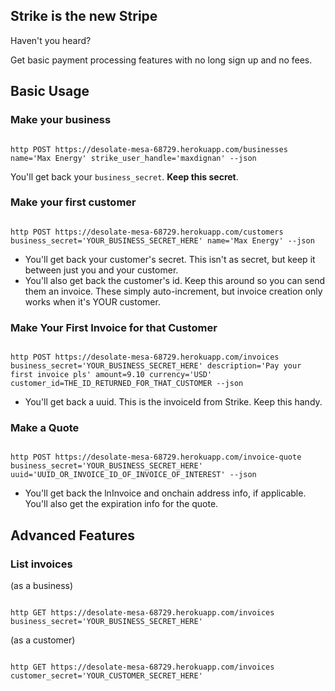 ## Strike is the new Stripe

Haven't you heard?

Get basic payment processing features with no long sign up and no fees.

## Basic Usage

### Make your business
<code>
http POST https://desolate-mesa-68729.herokuapp.com/businesses name='Max Energy' strike_user_handle='maxdignan' --json
</code>

You'll get back your `business_secret`. **Keep this secret**.

### Make your first customer
<code>
http POST https://desolate-mesa-68729.herokuapp.com/customers business_secret='YOUR_BUSINESS_SECRET_HERE' name='Max Energy' --json
</code>

 - You'll get back your customer's secret. This isn't as secret, but keep it between just you and your customer.
 - You'll also get back the customer's id. Keep this around so you can send them an invoice. These simply auto-increment, but invoice creation only works when it's YOUR customer.

### Make Your First Invoice for that Customer
<code>
http POST https://desolate-mesa-68729.herokuapp.com/invoices business_secret='YOUR_BUSINESS_SECRET_HERE' description='Pay your first invoice pls' amount=9.10 currency='USD' customer_id=THE_ID_RETURNED_FOR_THAT_CUSTOMER --json
</code>

 - You'll get back a uuid. This is the invoiceId from Strike. Keep this handy.

### Make a Quote
<code>
http POST https://desolate-mesa-68729.herokuapp.com/invoice-quote business_secret='YOUR_BUSINESS_SECRET_HERE' uuid='UUID_OR_INVOICE_ID_OF_INVOICE_OF_INTEREST' --json
</code>

 - You'll get back the lnInvoice and onchain address info, if applicable. You'll also get the expiration info for the quote.
 

## Advanced Features

### List invoices
(as a business)

<code>
http GET https://desolate-mesa-68729.herokuapp.com/invoices business_secret='YOUR_BUSINESS_SECRET_HERE'
</code>

(as a customer)

<code>
http GET https://desolate-mesa-68729.herokuapp.com/invoices customer_secret='YOUR_CUSTOMER_SECRET_HERE'
</code>
